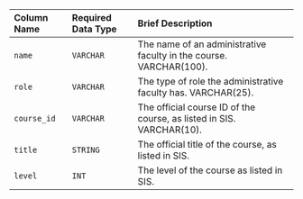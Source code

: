 | Column Name | Required Data Type | Brief Description |
| :--- | :--- | :--- |
| `name` | `VARCHAR` | The name of an administrative faculty in the course. VARCHAR(100). |
| `role` | `VARCHAR` | The type of role the administrative faculty has. VARCHAR(25). |
| `course_id` | `VARCHAR` | The official course ID of the course, as listed in SIS. VARCHAR(10). |
| `title` | `STRING` | The official title of the course, as listed in SIS. |
| `level` | `INT` | The level of the course as listed in SIS. |